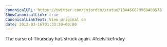 ```yaml
---
canonicalURL: https://twitter.com/jmjordan/status/180466829968408576
ShowCanonicalLink: true
CanonicalLinkText: View original on
date: 2012-03-16T01:33:39+00:00
---
```

The curse of Thursday has struck again. #feelslikefriday